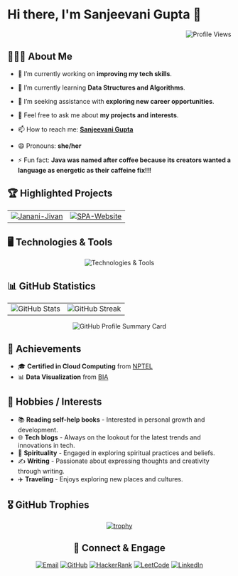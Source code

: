# Hi there, I'm Sanjeevani Gupta 👋

<div align="right">

![Profile Views](https://komarev.com/ghpvc/?username=sanjeevani09&color=blue)

</div>

## 🧑🏼‍🎓 About Me

- 🔭 I’m currently working on **improving my tech skills**.

- 🌱 I’m currently learning **Data Structures and Algorithms**.

- 🤔 I’m seeking assistance with **exploring new career opportunities**.

- 💬 Feel free to ask me about **my projects and interests**.

- 📫 How to reach me: **<a href="#-connect--engage">Sanjeevani Gupta</a>**

- 😄 Pronouns: **she/her**

- ⚡ Fun fact: **Java was named after coffee because its creators wanted a language as energetic as their caffeine fix!!!**

<!--
*Sanjeevani09/Sanjeevani09* is a ✨ special ✨ repository because its README.md (this file) appears on your GitHub profile.

Here are some ideas to get you started:

- 🔭 I’m currently working on ...
- 🌱 I’m currently learning ...
- 👯 I’m looking to collaborate on ...
- 🤔 I’m looking for help with ...
- 💬 Ask me about ...
- 📫 How to reach me: ...
- 😄 Pronouns: ...
- ⚡ Fun fact: ...
-->

## 🏆 Highlighted Projects

<div align="center">

|                      |                      |
|:--------------------:|:--------------------:|
| [![Janani-Jivan](https://github-readme-stats.vercel.app/api/pin/?username=Sanjeevani09&repo=Janani-Jivan)](https://github.com/Sanjeevani09/Janani-Jivan) | [![SPA-Website](https://github-readme-stats.vercel.app/api/pin/?username=Sanjeevani09&repo=Single-Page-Application-Website)](https://github.com/Sanjeevani09/Single-Page-Application-Website) |

</div>

## 🖥 Technologies & Tools

<div align="center">

![Technologies & Tools](https://skillicons.dev/icons?i=html,css,java,py,cs,cpp,c,dotnet,netlify,stackoverflow,ubuntu,md,vscode,visualstudio,androidstudio,eclipse,figma,git,github,postman&theme=light&perline=10)

</div>

## 📊 GitHub Statistics

|                        |                       |
|:----------------------:|:---------------------:|
| ![GitHub Stats](https://github-readme-stats.vercel.app/api?username=Sanjeevani09&show_icons=true&theme=default) | ![GitHub Streak](https://github-readme-streak-stats.herokuapp.com/?user=Sanjeevani09&theme=default) |

<div align="center">

![GitHub Profile Summary Card](http://github-profile-summary-cards.vercel.app/api/cards/profile-details?username=Sanjeevani09&theme=default)

</div>

## 🚀 Achievements

- 🎓 **Certified in Cloud Computing** from [NPTEL](https://archive.nptel.ac.in/noc/Ecertificate/?q=NPTEL24CS17S36230058330495045)
- 📊 **Data Visualization** from [BIA](https://bia.bostoninstituteofanalytics.org/certificate-masterclass/030)

## 🎨 Hobbies / Interests

- 📚 **Reading self-help books** - Interested in personal growth and development.
- 🌐 **Tech blogs** - Always on the lookout for the latest trends and innovations in tech.
- 🧘 **Spirituality** - Engaged in exploring spiritual practices and beliefs.
- ✍️ **Writing** - Passionate about expressing thoughts and creativity through writing.
- ✈️ **Traveling** - Enjoys exploring new places and cultures.

## 🎖 GitHub Trophies

<div align="center">

[![trophy](https://github-profile-trophy.vercel.app/?username=Sanjeevani09)](https://github.com/iakashchoudhary)

</div>

<div align="center">

## 🔗 Connect & Engage

[![Email](https://img.shields.io/badge/Email-%23D14836?style=flat-square&logo=gmail&logoColor=white)](mailto:guptasanjeevani970@gmail.com)
[![GitHub](https://img.shields.io/badge/GitHub-%23121011?style=flat-square&logo=github&logoColor=white)](https://github.com/Sanjeevani09)
[![HackerRank](https://img.shields.io/badge/HackerRank-%2311B44C?style=flat-square&logo=hackerrank&logoColor=white)](https://www.hackerrank.com/guptasanjeevani1)
[![LeetCode](https://img.shields.io/badge/LeetCode-%23F7DF1E?style=flat-square&logo=leetcode&logoColor=black)](https://leetcode.com/SanjeevaniGupta)
[![LinkedIn](https://img.shields.io/badge/LinkedIn-%230077B5?style=flat-square&logo=linkedin&logoColor=white)](https://www.linkedin.com/in/sanjeevani-gupta-a59819216)

</div>
